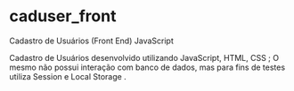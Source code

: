 # caduser_front
Cadastro de Usuários (Front End) JavaScript


Cadastro de Usuários desenvolvido utilizando JavaScript, HTML, CSS ;
O mesmo não possui interação com banco de dados, mas para fins de testes utiliza Session e Local Storage .

